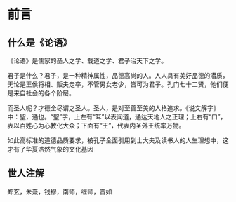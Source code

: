 # 前言

## 什么是《论语》

《论语》是儒家的圣人之学、载道之学、君子治天下之学。

君子是什么？君子，是一种精神属性，品德高尚的人。人人具有美好品德的潜质，无论是王侯将相、贩夫走卒，不管男女老少，皆可为君子。孔门七十二贤，他们便是来自社会的各个阶层。

而圣人呢？才德全尽谓之圣人。圣人，是对至善至美的人格追求。《说文解字》中：聖，通也。“聖”字，上左有“耳”以表闻道，通达天地人之正理；上右有“口”，表以百姓心为心教化大众；下面有“王”，代表内圣外王统率万物。

如此高标准的道德品质要求，被孔子全面引用到士大夫及读书人的人生理想中，这才有了华夏浩然气象的文化基因

## 世人注解

郑玄，朱熹，钱穆，南师，缠师，晋如
